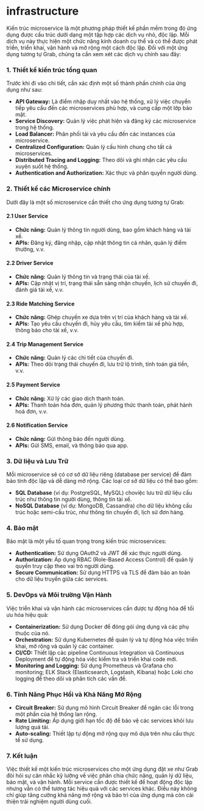 # infrastructure

Kiến trúc microservice là một phương pháp thiết kế phần mềm trong đó ứng dụng được cấu trúc dưới dạng một tập hợp các dịch vụ nhỏ, độc lập. Mỗi dịch vụ này thực hiện một chức năng kinh doanh cụ thể và có thể được phát triển, triển khai, vận hành và mở rộng một cách độc lập. Đối với một ứng dụng tương tự Grab, chúng ta cần xem xét các dịch vụ chính sau đây:

### 1. Thiết kế kiến trúc tổng quan

Trước khi đi vào chi tiết, cần xác định một số thành phần chính của ứng dụng như sau:

- **API Gateway:** Là điểm nhập duy nhất vào hệ thống, xử lý việc chuyển tiếp yêu cầu đến các microservices phù hợp, và cung cấp một lớp bảo mật.
- **Service Discovery:** Quản lý việc phát hiện và đăng ký các microservice trong hệ thống.
- **Load Balancer:** Phân phối tải và yêu cầu đến các instances của microservice.
- **Centralized Configuration:** Quản lý cấu hình chung cho tất cả microservices.
- **Distributed Tracing and Logging:** Theo dõi và ghi nhận các yêu cầu xuyên suốt hệ thống.
- **Authentication and Authorization:** Xác thực và phân quyền người dùng.

### 2. Thiết kế các Microservice chính

Dưới đây là một số microservice cần thiết cho ứng dụng tương tự Grab:

#### 2.1 User Service

- **Chức năng:** Quản lý thông tin người dùng, bao gồm khách hàng và tài xế.
- **APIs:** Đăng ký, đăng nhập, cập nhật thông tin cá nhân, quản lý điểm thưởng, v.v.

#### 2.2 Driver Service

- **Chức năng:** Quản lý thông tin và trạng thái của tài xế.
- **APIs:** Cập nhật vị trí, trạng thái sẵn sàng nhận chuyến, lịch sử chuyến đi, đánh giá tài xế, v.v.

#### 2.3 Ride Matching Service

- **Chức năng:** Ghép chuyến xe dựa trên vị trí của khách hàng và tài xế.
- **APIs:** Tạo yêu cầu chuyến đi, hủy yêu cầu, tìm kiếm tài xế phù hợp, thông báo cho tài xế, v.v.

#### 2.4 Trip Management Service

- **Chức năng:** Quản lý các chi tiết của chuyến đi.
- **APIs:** Theo dõi trạng thái chuyến đi, lưu trữ lộ trình, tính toán giá tiền, v.v.

#### 2.5 Payment Service

- **Chức năng:** Xử lý các giao dịch thanh toán.
- **APIs:** Thanh toán hóa đơn, quản lý phương thức thanh toán, phát hành hoá đơn, v.v.

#### 2.6 Notification Service

- **Chức năng:** Gửi thông báo đến người dùng.
- **APIs:** Gửi SMS, email, và thông báo qua app.

### 3. Dữ liệu và Lưu Trữ

Mỗi microservice sẽ có cơ sở dữ liệu riêng (database per service) để đảm bảo tính độc lập và dễ dàng mở rộng. Các loại cơ sở dữ liệu có thể bao gồm:

- **SQL Database** (ví dụ: PostgreSQL, MySQL) choviệc lưu trữ dữ liệu cấu trúc như thông tin người dùng, thông tin tài xế.
- **NoSQL Database** (ví dụ: MongoDB, Cassandra) cho dữ liệu không cấu trúc hoặc semi-cấu trúc, như thông tin chuyến đi, lịch sử đơn hàng.

### 4. Bảo mật

Bảo mật là một yếu tố quan trọng trong kiến trúc microservices:

- **Authentication:** Sử dụng OAuth2 và JWT để xác thực người dùng.
- **Authorization:** Áp dụng RBAC (Role-Based Access Control) để quản lý quyền truy cập theo vai trò người dùng.
- **Secure Communication:** Sử dụng HTTPS và TLS để đảm bảo an toàn cho dữ liệu truyền giữa các services.

### 5. DevOps và Môi trường Vận Hành

Việc triển khai và vận hành các microservices cần được tự động hóa để tối ưu hóa hiệu quả:

- **Containerization:** Sử dụng Docker để đóng gói ứng dụng và các phụ thuộc của nó.
- **Orchestration:** Sử dụng Kubernetes để quản lý và tự động hóa việc triển khai, mở rộng và quản lý các container.
- **CI/CD:** Thiết lập các pipeline Continuous Integration và Continuous Deployment để tự động hóa việc kiểm tra và triển khai code mới.
- **Monitoring and Logging:** Sử dụng Prometheus và Grafana cho monitoring; ELK Stack (Elasticsearch, Logstash, Kibana) hoặc Loki cho logging để theo dõi và phân tích các vấn đề.

### 6. Tính Năng Phục Hồi và Khả Năng Mở Rộng

- **Circuit Breaker:** Sử dụng mô hình Circuit Breaker để ngăn các lỗi trong một phần của hệ thống lan rộng.
- **Rate Limiting:** Áp dụng giới hạn tốc độ để bảo vệ các services khỏi lưu lượng quá tải.
- **Auto-scaling:** Thiết lập tự động mở rộng quy mô dựa trên nhu cầu thực tế sử dụng.

### 7. Kết luận

Việc thiết kế một kiến trúc microservices cho một ứng dụng đặt xe như Grab đòi hỏi sự cân nhắc kỹ lưỡng về việc phân chia chức năng, quản lý dữ liệu, bảo mật, và vận hành. Mỗi service cần được thiết kế để hoạt động độc lập nhưng vẫn có thể tương tác hiệu quả với các services khác. Điều này không chỉ giúp tăng cường khả năng mở rộng và bảo trì của ứng dụng mà còn cải thiện trải nghiệm người dùng cuối.
